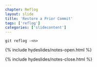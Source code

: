 ```yaml
---
chapter: Reflog
layout: slide
title: 'Restore a Prior Commit'
tags: ['reflog']
categories: ['slidecontent']
---
```


	git reflog -<n>

{% include hydeslides/notes-open.html %}

{% include hydeslides/notes-close.html %}

